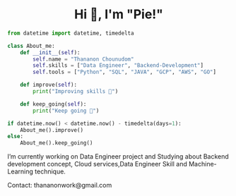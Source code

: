<h1 align="center">Hi 👋, I'm "Pie!" </h1>




```python
from datetime import datetime, timedelta

class About_me:
    def __init__(self):
        self.name = "Thananon Chounudom"
        self.skills = ["Data Engineer", "Backend-Development"]
        self.tools = ["Python", "SQL", "JAVA", "GCP", "AWS", "GO"]

    def improve(self):
        print("Improving skills 💪")

    def keep_going(self):
        print("Keep going 🚀")

if datetime.now() < datetime.now() - timedelta(days=1):
    About_me().improve()
else:
    About_me().keep_going()
```
<p></p>
<p align="left">
</p>
<p>I’m currently working on Data Engineer project and Studying about Backend development concept, Cloud services,Data Engineer Skill and Machine-Learning technique.</p>
Contact:  thananonwork@gmail.com
